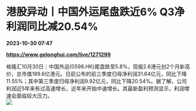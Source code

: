 # 港股异动丨中国外运尾盘跌近6% Q3净利润同比减20.54%

**2023-10-30 07:47**

**https://www.gelonghui.com/live/1271299**

格隆汇10月30日｜中国外运(0598.HK)尾盘跌至5.8%，现报2.6港元创2个月新高价，总市值189.6亿港元。日前公布的前三季度归母净利润31.64亿元，同比下降11.55%；其中第三季度归母净利润9.92亿元，同比下降20.54%。据了解，公司利润近5年来有过高速增长，近年来开始中速增长。其最新盈利预测显示，利润增速会面临较大压力。  
![](https://img5.gelonghui.com/live/2c6b7-f1c02f81-5d18-44bf-8070-c53807700daf.png)